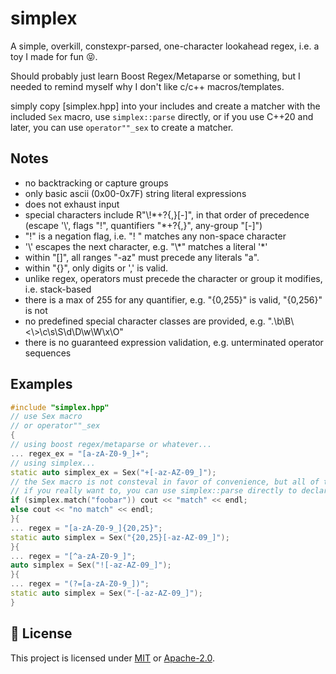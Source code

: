 # simplex

A simple, overkill, constexpr-parsed, one-character lookahead regex, i.e. a toy I made for fun 😝.

Should probably just learn Boost Regex/Metaparse or something, but I needed to remind myself why I don't like c/c++ macros/templates.

simply copy [simplex.hpp] into your includes and create a matcher with the included `Sex` macro, use `simplex::parse` directly, or if you use C++20 and later, you can use `operator""_sex` to create a matcher.

## Notes

- no backtracking or capture groups
- only basic ascii (0x00-0x7F) string literal expressions
- does not exhaust input
- special characters include R"\\!\*+?{,}[-]", in that order of precedence (escape '\\', flags "!", quantifiers "*+?{,}", any-group "\[-\]")
- "!" is a negation flag, i.e. "! " matches any non-space character
- '\\' escapes the next character, e.g. "\\\*" matches a literal '*'
- within "\[\]", all ranges "-az" must precede any literals "a".
- within "{}", only digits or ',' is valid.
- unlike regex, operators must precede the character or group it modifies, i.e. stack-based
- there is a max of 255 for any quantifier, e.g. "{0,255}" is valid, "{0,256}" is not
- no predefined special character classes are provided, e.g. ".\b\B\\<\\>\c\s\S\d\D\w\W\x\O"
- there is no guaranteed expression validation, e.g. unterminated operator sequences

## Examples

```cpp
#include "simplex.hpp"
// use Sex macro
// or operator""_sex
{
// using boost regex/metaparse or whatever...
... regex_ex = "[a-zA-Z0-9_]+";
// using simplex...
static auto simplex_ex = Sex("+[-az-AZ-09_]");
// the Sex macro is not consteval in favor of convenience, but all of the parsing work is,
// if you really want to, you can use simplex::parse directly to declare a constexpr matcher
if (simplex.match("foobar")) cout << "match" << endl;
else cout << "no match" << endl;
}{
... regex = "[a-zA-Z0-9_]{20,25}";
static auto simplex = Sex("{20,25}[-az-AZ-09_]");
}{
... regex = "[^a-zA-Z0-9_]";
auto simplex = Sex("![-az-AZ-09_]");
}{
... regex = "(?=[a-zA-Z0-9_])";
static auto simplex = Sex("-[-az-AZ-09_]");
}
```

## 📜 License

This project is licensed under [MIT](./LICENSE) or [Apache-2.0](./LICENSE-APACHE).
